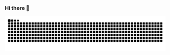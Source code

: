 ### Hi there 👋

![Snake Animation](https://raw.githubusercontent.com/natanebaltezan/natanebaltezan/ac9ac3d3e6e255748e92299271a3ae7cea47633f/github-contribution-grid-snake.svg)

<!--
**natanebaltezan/natanebaltezan** is a ✨ _special_ ✨ repository because its `README.md` (this file) appears on your GitHub profile.

Here are some ideas to get you started:

- 🔭 I’m currently working on ...
- 🌱 I’m currently learning ...
- 👯 I’m looking to collaborate on ...
- 🤔 I’m looking for help with ...
- 💬 Ask me about ...
- 📫 How to reach me: ...
- 😄 Pronouns: ...
- ⚡ Fun fact: ...
-->
